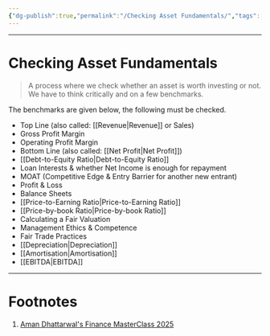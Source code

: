 ```yaml
---
{"dg-publish":true,"permalink":"/Checking Asset Fundamentals/","tags":["Investing","Finance"]}
---
```



---
# Checking Asset Fundamentals
> A process where we check whether an asset is worth investing or not. We have to think critically and on a few benchmarks.

The benchmarks are given below, the following must be checked.
- Top Line (also called: [[Revenue\|Revenue]] or Sales)
- Gross Profit Margin
- Operating Profit Margin
- Bottom Line (also called: [[Net Profit\|Net Profit]])
- [[Debt-to-Equity Ratio\|Debt-to-Equity Ratio]]
- Loan Interests & whether Net Income is enough for repayment
- MOAT (Competitive Edge & Entry Barrier for another new entrant)
- Profit & Loss 
- Balance Sheets
- [[Price-to-Earning Ratio\|Price-to-Earning Ratio]]
- [[Price-by-book Ratio\|Price-by-book Ratio]]
- Calculating a Fair Valuation
- Management Ethics & Competence
- Fair Trade Practices
- [[Depreciation\|Depreciation]]
- [[Amortisation\|Amortisation]]
- [[EBITDA\|EBITDA]]

---
# Footnotes
1. [Aman Dhattarwal's Finance MasterClass 2025](https://youtu.be/AkMTxMN7res?feature=shared)